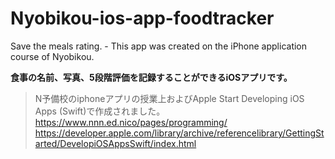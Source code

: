 # Nyobikou-ios-app-foodtracker
Save the meals rating. - This app was created on the iPhone application course of Nyobikou. 

**食事の名前、写真、5段階評価を記録することができるiOSアプリです。**
>N予備校のiphoneアプリの授業上およびApple Start Developing iOS Apps (Swift)で作成されました。
>https://www.nnn.ed.nico/pages/programming/
>https://developer.apple.com/library/archive/referencelibrary/GettingStarted/DevelopiOSAppsSwift/index.html
